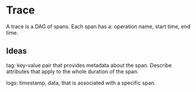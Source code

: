 # Trace

A trace is a DAG of spans. Each span has a: operation name, start time, end time. 

## Ideas

tag: key-value pair that provides metadata about the span. Describe attributes that apply to the whole duration of the span. 

logs: timestamp, data, that is associated with a specific span.

## 
